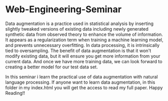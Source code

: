 # Web-Engineering-Seminar
Data augmentation is a practice used in statistical analysis by inserting slightly tweaked versions of existing data including newly generated synthetic data from observed theory to enhance the volume of information. It appears as a regularization term when training a machine learning model, and prevents unnecessary overfitting. In data processing, it is intrinsically tied to oversampling.
The benefit of data augmentation is that it won't modify existing data, but it will ensure you get more information from your current data. And once we have more training data, we can look forward to creating a better model for our test data set.

In this seminar i learn the practical use of data augmentation with natural language processing. If anyone want to learn data augmentation, in this folder in my index.html you will get the access to read my full paper. Happy Reading!!